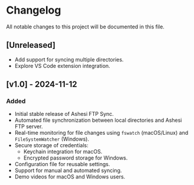 # Changelog

All notable changes to this project will be documented in this file.

## [Unreleased]
- Add support for syncing multiple directories.
- Explore VS Code extension integration.

## [v1.0] - 2024-11-12
### Added
- Initial stable release of Ashesi FTP Sync.
- Automated file synchronization between local directories and Ashesi FTP server.
- Real-time monitoring for file changes using `fswatch` (macOS/Linux) and `FileSystemWatcher` (Windows).
- Secure storage of credentials:
  - Keychain integration for macOS.
  - Encrypted password storage for Windows.
- Configuration file for reusable settings.
- Support for manual and automated syncing.
- Demo videos for macOS and Windows users.
